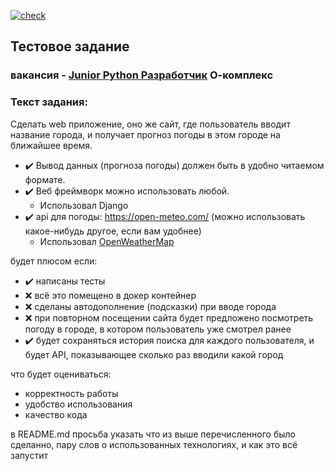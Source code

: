 [![check](https://github.com/Spike2250/test_task_O-Complex/actions/workflows/CI.yml/badge.svg)](https://github.com/Spike2250/test_task_O-Complex/actions/workflows/CI.yml)

## Тестовое задание

### вакансия - [Junior Python Разработчик](https://perm.hh.ru/vacancy/120908042) О-комплекс

### Текст задания:

Сделать web приложение, оно же сайт, где пользователь вводит название города, и получает прогноз погоды в этом городе на ближайшее время.

 - :heavy_check_mark: Вывод данных (прогноза погоды) должен быть в удобно читаемом формате.
 - :heavy_check_mark: Веб фреймворк можно использовать любой.
   - Использовал Django
 - :heavy_check_mark: api для погоды: https://open-meteo.com/ (можно использовать какое-нибудь другое, если вам удобнее)
   - Использовал [OpenWeatherMap](https://openweathermap.org/)
 
будет плюсом если:
- :heavy_check_mark: написаны тесты 
- :x: всё это помещено в докер контейнер
- :x: сделаны автодополнение (подсказки) при вводе города
- :x: при повторном посещении сайта будет предложено посмотреть погоду в городе, в котором пользователь уже смотрел ранее
- :heavy_check_mark: будет сохраняться история поиска для каждого пользователя, и будет API, показывающее сколько раз вводили какой город

что будет оцениваться:
- корректность работы
- удобство использования
- качество кода

в README.md просьба указать что из выше перечисленного было сделанно, пару слов о использованных технологиях, и как это всё запустит
